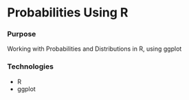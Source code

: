 # Probabilities Using R

### Purpose
Working with Probabilities and Distributions in R, using ggplot

### Technologies
* R
* ggplot
